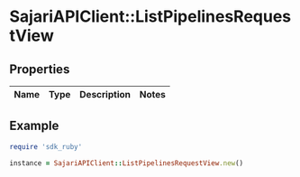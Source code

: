 # SajariAPIClient::ListPipelinesRequestView

## Properties

| Name | Type | Description | Notes |
| ---- | ---- | ----------- | ----- |

## Example

```ruby
require 'sdk_ruby'

instance = SajariAPIClient::ListPipelinesRequestView.new()
```

